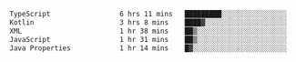 <!-- <img align='right' src="https://github-readme-stats-eight-rose-90.vercel.app
/api?username=JesusJimenezG&show_icons=true&theme=radical">

### Hi there 👋 My name is Jesús.
- I'm a Computer Engineering student.
- I'm currently working as a Full stack Web developer and native Android Developer.

- Proghead.
- Inlärning svenska
- I also like to translate music on my YouTube channel. [![YouTube Views](https://img.shields.io/youtube/channel/views/UCWnlcC4_sV9Imcy9ysQpxHA?style=social)](https://www.youtube.com/channel/UCWnlcC4_sV9Imcy9ysQpxHA) -->
<!-- ![banner](https://github.com/JesusJimenezG/JesusJimenezG/blob/main/1.png) -->

<!--START_SECTION:waka-->

```txt
TypeScript                 6 hrs 11 mins   █████████░░░░░░░░░░░░░░░░   36.60 %
Kotlin                     3 hrs 8 mins    ████▓░░░░░░░░░░░░░░░░░░░░   18.61 %
XML                        1 hr 38 mins    ██▒░░░░░░░░░░░░░░░░░░░░░░   09.71 %
JavaScript                 1 hr 31 mins    ██▒░░░░░░░░░░░░░░░░░░░░░░   09.01 %
Java Properties            1 hr 14 mins    █▓░░░░░░░░░░░░░░░░░░░░░░░   07.32 %
```

<!--END_SECTION:waka-->

<!--
**JesusJimenezG/JesusJimenezG** is a ✨ _special_ ✨ repository because its `README.md` (this file) appears on your GitHub profile.

Here are some ideas to get you started:

- 🔭 I’m currently working on ...
- 🌱 I’m currently learning ...
- 👯 I’m looking to collaborate on ...
- 🤔 I’m looking for help with ...
- 💬 Ask me about ...
- 📫 How to reach me: ...
- 😄 Pronouns: ...
- ⚡ Fun fact: ...
-->
